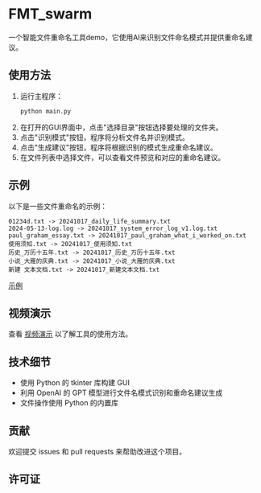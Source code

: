 # FMT_swarm

一个智能文件重命名工具demo，它使用AI来识别文件命名模式并提供重命名建议。


## 使用方法

1. 运行主程序：
   ```
   python main.py
   ```
2. 在打开的GUI界面中，点击"选择目录"按钮选择要处理的文件夹。
3. 点击"识别模式"按钮，程序将分析文件名并识别模式。
4. 点击"生成建议"按钮，程序将根据识别的模式生成重命名建议。
5. 在文件列表中选择文件，可以查看文件预览和对应的重命名建议。

## 示例

以下是一些文件重命名的示例：

```
01234d.txt -> 20241017_daily_life_summary.txt
2024-05-13-log.log -> 20241017_system_error_log_v1.log.txt
paul_graham_essay.txt -> 20241017_paul_graham_what_i_worked_on.txt
使用须知.txt -> 20241017_使用须知.txt
历史_万历十五年.txt -> 20241017_历史_万历十五年.txt
小说_大雁的庆典.txt -> 20241017_小说_大雁的庆典.txt
新建 文本文档.txt -> 20241017_新建文本文档.txt
```
[示例](./demo.png)

## 视频演示

查看 [视频演示](./output.webm) 以了解工具的使用方法。

## 技术细节

- 使用 Python 的 tkinter 库构建 GUI
- 利用 OpenAI 的 GPT 模型进行文件名模式识别和重命名建议生成
- 文件操作使用 Python 的内置库

## 贡献

欢迎提交 issues 和 pull requests 来帮助改进这个项目。

## 许可证

